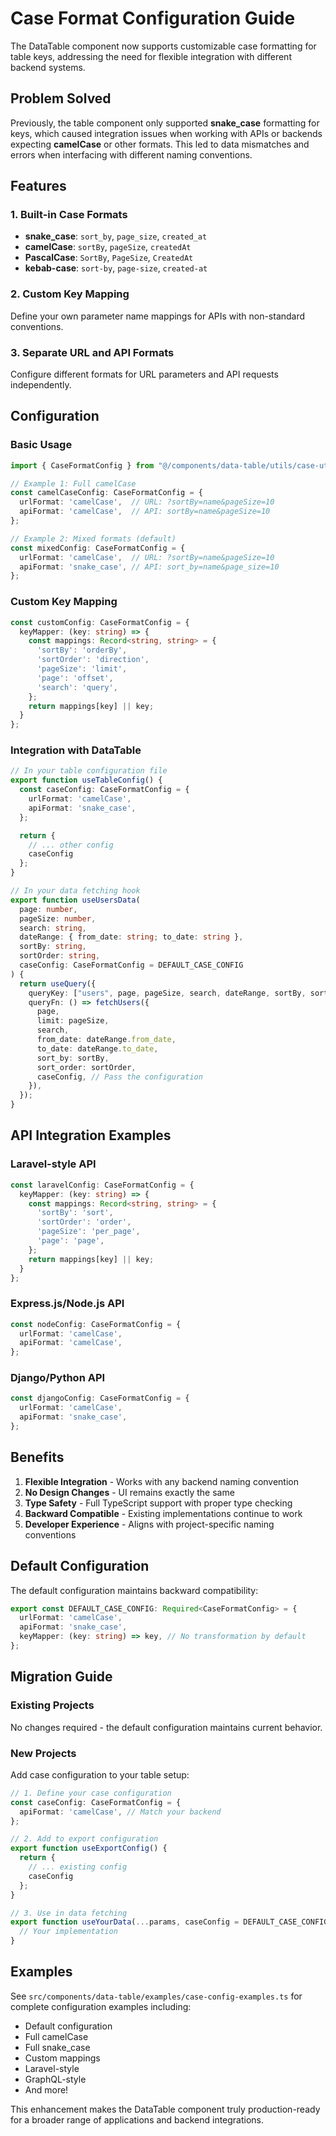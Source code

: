 # Case Format Configuration Guide

The DataTable component now supports customizable case formatting for table keys, addressing the need for flexible integration with different backend systems.

## Problem Solved

Previously, the table component only supported **snake_case** formatting for keys, which caused integration issues when working with APIs or backends expecting **camelCase** or other formats. This led to data mismatches and errors when interfacing with different naming conventions.

## Features

### 1. Built-in Case Formats

- **snake_case**: `sort_by`, `page_size`, `created_at`
- **camelCase**: `sortBy`, `pageSize`, `createdAt`
- **PascalCase**: `SortBy`, `PageSize`, `CreatedAt`
- **kebab-case**: `sort-by`, `page-size`, `created-at`

### 2. Custom Key Mapping

Define your own parameter name mappings for APIs with non-standard conventions.

### 3. Separate URL and API Formats

Configure different formats for URL parameters and API requests independently.

## Configuration

### Basic Usage

```typescript
import { CaseFormatConfig } from "@/components/data-table/utils/case-utils";

// Example 1: Full camelCase
const camelCaseConfig: CaseFormatConfig = {
  urlFormat: 'camelCase',  // URL: ?sortBy=name&pageSize=10
  apiFormat: 'camelCase',  // API: sortBy=name&pageSize=10
};

// Example 2: Mixed formats (default)
const mixedConfig: CaseFormatConfig = {
  urlFormat: 'camelCase',  // URL: ?sortBy=name&pageSize=10
  apiFormat: 'snake_case', // API: sort_by=name&page_size=10
};
```

### Custom Key Mapping

```typescript
const customConfig: CaseFormatConfig = {
  keyMapper: (key: string) => {
    const mappings: Record<string, string> = {
      'sortBy': 'orderBy',
      'sortOrder': 'direction',
      'pageSize': 'limit',
      'page': 'offset',
      'search': 'query',
    };
    return mappings[key] || key;
  }
};
```

### Integration with DataTable

```typescript
// In your table configuration file
export function useTableConfig() {
  const caseConfig: CaseFormatConfig = {
    urlFormat: 'camelCase',
    apiFormat: 'snake_case',
  };

  return {
    // ... other config
    caseConfig
  };
}

// In your data fetching hook
export function useUsersData(
  page: number,
  pageSize: number,
  search: string,
  dateRange: { from_date: string; to_date: string },
  sortBy: string,
  sortOrder: string,
  caseConfig: CaseFormatConfig = DEFAULT_CASE_CONFIG
) {
  return useQuery({
    queryKey: ["users", page, pageSize, search, dateRange, sortBy, sortOrder, caseConfig],
    queryFn: () => fetchUsers({
      page,
      limit: pageSize,
      search,
      from_date: dateRange.from_date,
      to_date: dateRange.to_date,
      sort_by: sortBy,
      sort_order: sortOrder,
      caseConfig, // Pass the configuration
    }),
  });
}
```

## API Integration Examples

### Laravel-style API

```typescript
const laravelConfig: CaseFormatConfig = {
  keyMapper: (key: string) => {
    const mappings: Record<string, string> = {
      'sortBy': 'sort',
      'sortOrder': 'order',
      'pageSize': 'per_page',
      'page': 'page',
    };
    return mappings[key] || key;
  }
};
```

### Express.js/Node.js API

```typescript
const nodeConfig: CaseFormatConfig = {
  urlFormat: 'camelCase',
  apiFormat: 'camelCase',
};
```

### Django/Python API

```typescript
const djangoConfig: CaseFormatConfig = {
  urlFormat: 'camelCase',
  apiFormat: 'snake_case',
};
```

## Benefits

1. **Flexible Integration** - Works with any backend naming convention
2. **No Design Changes** - UI remains exactly the same
3. **Type Safety** - Full TypeScript support with proper type checking
4. **Backward Compatible** - Existing implementations continue to work
5. **Developer Experience** - Aligns with project-specific naming conventions

## Default Configuration

The default configuration maintains backward compatibility:

```typescript
export const DEFAULT_CASE_CONFIG: Required<CaseFormatConfig> = {
  urlFormat: 'camelCase',
  apiFormat: 'snake_case',
  keyMapper: (key: string) => key, // No transformation by default
};
```

## Migration Guide

### Existing Projects

No changes required - the default configuration maintains current behavior.

### New Projects

Add case configuration to your table setup:

```typescript
// 1. Define your case configuration
const caseConfig: CaseFormatConfig = {
  apiFormat: 'camelCase', // Match your backend
};

// 2. Add to export configuration
export function useExportConfig() {
  return {
    // ... existing config
    caseConfig
  };
}

// 3. Use in data fetching
export function useYourData(...params, caseConfig = DEFAULT_CASE_CONFIG) {
  // Your implementation
}
```

## Examples

See `src/components/data-table/examples/case-config-examples.ts` for complete configuration examples including:

- Default configuration
- Full camelCase
- Full snake_case
- Custom mappings
- Laravel-style
- GraphQL-style
- And more!

This enhancement makes the DataTable component truly production-ready for a broader range of applications and backend integrations.